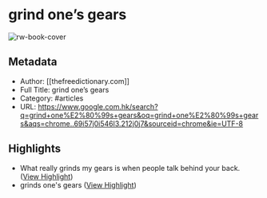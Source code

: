 # grind one’s gears

![rw-book-cover](https://readwise-assets.s3.amazonaws.com/static/images/article1.be68295a7e40.png)

## Metadata
- Author: [[thefreedictionary.com]]
- Full Title: grind one’s gears
- Category: #articles
- URL: https://www.google.com.hk/search?q=grind+one%E2%80%99s+gears&oq=grind+one%E2%80%99s+gears&aqs=chrome..69i57j0i546l3.212j0j7&sourceid=chrome&ie=UTF-8

## Highlights
- What really grinds my gears is when people talk behind your back. ([View Highlight](https://read.readwise.io/read/01h2nzt9a1twbs1v0y6gc4eyyh))
- grinds one's gears ([View Highlight](https://read.readwise.io/read/01h2nzsqe87wk29t8f18t6qh4c))
